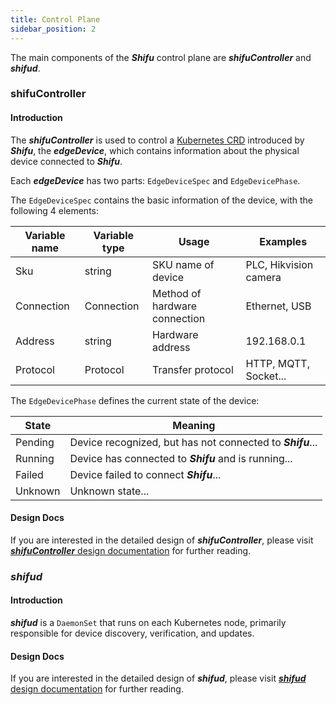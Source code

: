 ```yaml
---
title: Control Plane
sidebar_position: 2
---
```


The main components of the ***Shifu*** control plane are ***shifuController*** and ***shifud***.

### shifuController

#### Introduction

The ***shifuController*** is used to control a [Kubernetes CRD](https://kubernetes.io/docs/tasks/extend-kubernetes/custom-resources/custom-resource-definitions/) introduced by ***Shifu***, the ***edgeDevice***, which contains information about the physical device connected to ***Shifu***.

Each ***edgeDevice*** has two parts: `EdgeDeviceSpec` and `EdgeDevicePhase`.

The `EdgeDeviceSpec` contains the basic information of the device, with the following 4 elements:

| Variable name | Variable type | Usage | Examples |
|--|--|--|--|
| Sku        | string     | SKU name of device            | PLC, Hikvision camera |
| Connection | Connection | Method of hardware connection | Ethernet, USB |
| Address    | string     | Hardware address              | 192.168.0.1 |
| Protocol   | Protocol   | Transfer protocol             | HTTP, MQTT, Socket...|

The `EdgeDevicePhase` defines the current state of the device:

| State | Meaning |
|--|--|
| Pending | Device recognized, but has not connected to ***Shifu***... |
| Running | Device has connected to ***Shifu*** and is running... |
| Failed  | Device failed to connect ***Shifu***... |
| Unknown | Unknown state... |

#### Design Docs 

If you are interested in the detailed design of ***shifuController***, please visit [***shifuController*** design documentation](https://github.com/Edgenesis/shifu/blob/main/docs/design/design-shifuController.md) for further reading.

### ***shifud***

#### Introduction

***shifud*** is a `DaemonSet` that runs on each Kubernetes node, primarily responsible for device discovery, verification, and updates.

#### Design Docs

If you are interested in the detailed design of ***shifud***, please visit [***shifud*** design documentation](https://github.com/Edgenesis/shifu/blob/main/docs/design/design-shifud.md) for further reading.
